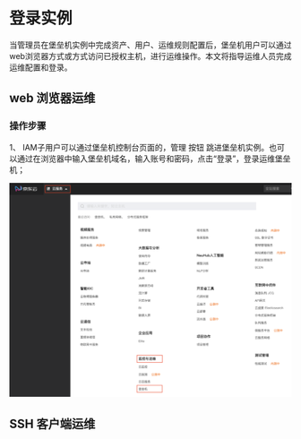 # 登录实例
当管理员在堡垒机实例中完成资产、用户、运维规则配置后，堡垒机用户可以通过web浏览器方式或方式访问已授权主机，进行运维操作。本文将指导运维人员完成运维配置和登录。

## web 浏览器运维

### 操作步骤

1、 IAM子用户可以通过堡垒机控制台页面的，管理 按钮 跳进堡垒机实例。也可以通过在浏览器中输入堡垒机域名，输入账号和密码，点击“登录”，登录运维堡垒机；

![](/image/Bastion/login-bs.png) 

## SSH 客户端运维
